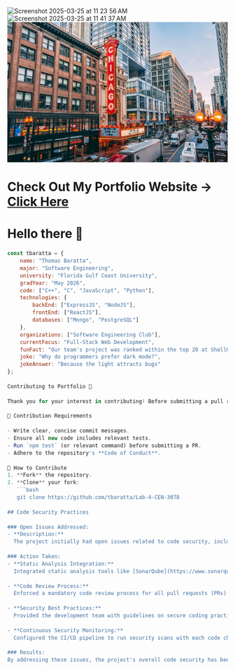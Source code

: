 
<img width="200" alt="Screenshot 2025-03-25 at 11 23 56 AM" src="https://github.com/user-attachments/assets/b798b2a3-2815-4edb-8c1f-d3d3a39158fc" />
<img width="130" height="20" border-radius="5" alt="Screenshot 2025-03-25 at 11 41 37 AM" src="https://github.com/user-attachments/assets/41233f1e-0258-4c05-b87f-f3dd8a18ddda" />


<div style="display: flex; justify-content: space-around;">
  <img src="https://raw.githubusercontent.com/tbaratta/tbaratta/main/images/chicago.jpg" alt="hello_world" width="650" height="320">
</div>

# Check Out My Portfolio Website -> [Click Here](https://tbaratta.github.io/personal-website/) 

# Hello there 👋

```javascript
const tbaratta = {
    name: "Thomas Baratta",
    major: "Software Engineering",
    university: "Florida Gulf Coast University",
    gradYear: "May 2026",
    code: ["C++", "C", "JavaScript", "Python"],
    technologies: {
        backEnd: ["ExpressJS", "NodeJS"],
        frontEnd: ["ReactJS"],
        databases: ["Mongo", "PostgreSQL"]
    },
    organizations: ["Software Engineering Club"],
    currentFocus: "Full-Stack Web Development",
    funFact: "Our team's project was ranked within the top 20 at ShellHacks 2024",
    joke: "Why do programmers prefer dark mode?",
    jokeAnswer: "Because the light attracts bugs"
};

Contributing to Portfolio 🎯

Thank you for your interest in contributing! Before submitting a pull request, please review the guidelines below.

📌 Contribution Requirements

- Write clear, concise commit messages.
- Ensure all new code includes relevant tests.
- Run `npm test` (or relevant command) before submitting a PR.
- Adhere to the repository's **Code of Conduct**.

🚀 How to Contribute
1. **Fork** the repository.
2. **Clone** your fork:  
   ```bash
   git clone https://github.com/tbaratta/Lab-4-CEN-3078

## Code Security Practices

### Open Issues Addressed:
- **Description:**  
  The project initially had open issues related to code security, including missing code review procedures and weak secure coding practices.

### Action Taken:
- **Static Analysis Integration:**  
  Integrated static analysis tools like [SonarQube](https://www.sonarqube.org/) to automatically scan for security vulnerabilities, bad coding practices, and potential code smells. This helps in identifying issues early in the development process.
  
- **Code Review Process:**  
  Enforced a mandatory code review process for all pull requests (PRs) to ensure that all code changes adhere to secure coding standards. Code is reviewed for potential vulnerabilities, performance issues, and overall code quality.

- **Security Best Practices:**  
  Provided the development team with guidelines on secure coding practices, ensuring all team members are aware of common security pitfalls and how to avoid them. This includes proper handling of sensitive data, input validation, and avoiding common security risks like SQL injection and cross-site scripting (XSS).

- **Continuous Security Monitoring:**  
  Configured the CI/CD pipeline to run security scans with each code change. Vulnerabilities are flagged automatically, allowing for quicker remediation of issues before they reach production.

### Results:
By addressing these issues, the project's overall code security has been significantly improved, ensuring that the code is both maintainable and secure against potential threats.


